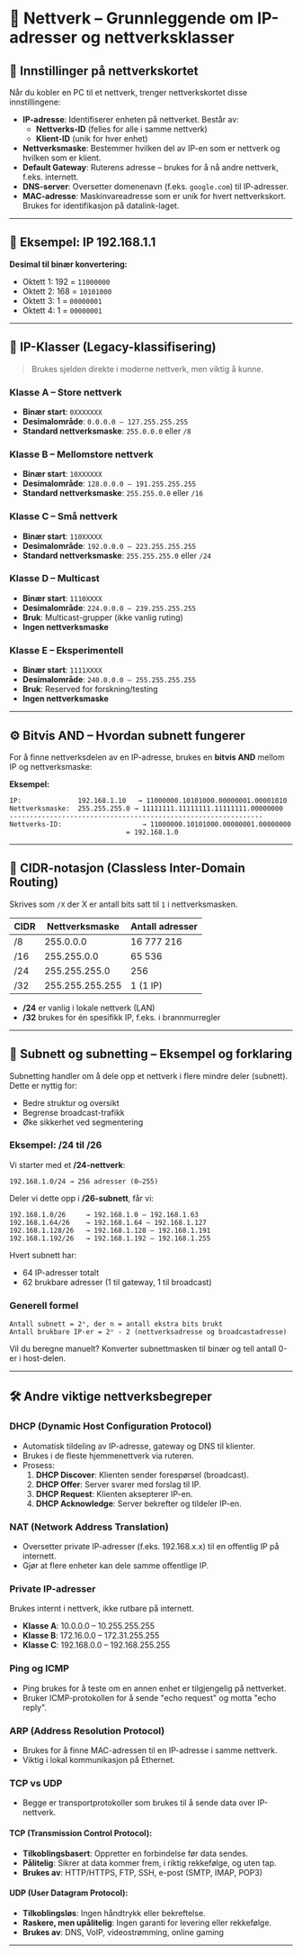 # 🧠 Nettverk – Grunnleggende om IP-adresser og nettverksklasser

## 📡 Innstillinger på nettverkskortet
Når du kobler en PC til et nettverk, trenger nettverkskortet disse innstillingene:

- **IP-adresse**: Identifiserer enheten på nettverket. Består av:
  - **Nettverks-ID** (felles for alle i samme nettverk)
  - **Klient-ID** (unik for hver enhet)
- **Nettverksmaske**: Bestemmer hvilken del av IP-en som er nettverk og hvilken som er klient.
- **Default Gateway**: Ruterens adresse – brukes for å nå andre nettverk, f.eks. internett.
- **DNS-server**: Oversetter domenenavn (f.eks. `google.com`) til IP-adresser.
- **MAC-adresse**: Maskinvareadresse som er unik for hvert nettverkskort. Brukes for identifikasjon på datalink-laget.

---

## 📘 Eksempel: IP 192.168.1.1
**Desimal til binær konvertering:**
- Oktett 1: 192 = `11000000`
- Oktett 2: 168 = `10101000`
- Oktett 3: 1 = `00000001`
- Oktett 4: 1 = `00000001`

---

## 🧬 IP-Klasser (Legacy-klassifisering)
> Brukes sjelden direkte i moderne nettverk, men viktig å kunne.

### Klasse A – Store nettverk
- **Binær start**: `0XXXXXXX`
- **Desimalområde**: `0.0.0.0 – 127.255.255.255`
- **Standard nettverksmaske**: `255.0.0.0` eller `/8`

### Klasse B – Mellomstore nettverk
- **Binær start**: `10XXXXXX`
- **Desimalområde**: `128.0.0.0 – 191.255.255.255`
- **Standard nettverksmaske**: `255.255.0.0` eller `/16`

### Klasse C – Små nettverk
- **Binær start**: `110XXXXX`
- **Desimalområde**: `192.0.0.0 – 223.255.255.255`
- **Standard nettverksmaske**: `255.255.255.0` eller `/24`

### Klasse D – Multicast
- **Binær start**: `1110XXXX`
- **Desimalområde**: `224.0.0.0 – 239.255.255.255`
- **Bruk**: Multicast-grupper (ikke vanlig ruting)
- **Ingen nettverksmaske**

### Klasse E – Eksperimentell
- **Binær start**: `1111XXXX`
- **Desimalområde**: `240.0.0.0 – 255.255.255.255`
- **Bruk**: Reserved for forskning/testing
- **Ingen nettverksmaske**

---

## ⚙️ Bitvis AND – Hvordan subnett fungerer
For å finne nettverksdelen av en IP-adresse, brukes en **bitvis AND** mellom IP og nettverksmaske:

**Eksempel:**
```
IP:              192.168.1.10   → 11000000.10101000.00000001.00001010
Nettverksmaske:  255.255.255.0 → 11111111.11111111.11111111.00000000
---------------------------------------------------------------
Nettverks-ID:                    → 11000000.10101000.00000001.00000000
                             = 192.168.1.0
```

---

## 📏 CIDR-notasjon (Classless Inter-Domain Routing)
Skrives som `/X` der X er antall bits satt til `1` i nettverksmasken.

| CIDR | Nettverksmaske     | Antall adresser |
|------|--------------------|------------------|
| /8   | 255.0.0.0          | 16 777 216       |
| /16  | 255.255.0.0        | 65 536           |
| /24  | 255.255.255.0      | 256              |
| /32  | 255.255.255.255    | 1 (1 IP)         |

- **/24** er vanlig i lokale nettverk (LAN)
- **/32** brukes for én spesifikk IP, f.eks. i brannmurregler

---

## 🔢 Subnett og subnetting – Eksempel og forklaring

Subnetting handler om å dele opp et nettverk i flere mindre deler (subnett). Dette er nyttig for:
- Bedre struktur og oversikt
- Begrense broadcast-trafikk
- Øke sikkerhet ved segmentering

### Eksempel: /24 til /26
Vi starter med et **/24-nettverk**:
```
192.168.1.0/24 → 256 adresser (0–255)
```
Deler vi dette opp i **/26-subnett**, får vi:
```
192.168.1.0/26     → 192.168.1.0 – 192.168.1.63
192.168.1.64/26    → 192.168.1.64 – 192.168.1.127
192.168.1.128/26   → 192.168.1.128 – 192.168.1.191
192.168.1.192/26   → 192.168.1.192 – 192.168.1.255
```
Hvert subnett har:
- 64 IP-adresser totalt
- 62 brukbare adresser (1 til gateway, 1 til broadcast)

### Generell formel
```
Antall subnett = 2ⁿ, der n = antall ekstra bits brukt
Antall brukbare IP-er = 2ⁿ - 2 (nettverksadresse og broadcastadresse)
```

Vil du beregne manuelt? Konverter subnettmasken til binær og tell antall 0-er i host-delen.

---

## 🛠️ Andre viktige nettverksbegreper

### DHCP (Dynamic Host Configuration Protocol)
- Automatisk tildeling av IP-adresse, gateway og DNS til klienter.
- Brukes i de fleste hjemmenettverk via ruteren.
- Prosess:
  1. **DHCP Discover**: Klienten sender forespørsel (broadcast).
  2. **DHCP Offer**: Server svarer med forslag til IP.
  3. **DHCP Request**: Klienten aksepterer IP-en.
  4. **DHCP Acknowledge**: Server bekrefter og tildeler IP-en.

### NAT (Network Address Translation)
- Oversetter private IP-adresser (f.eks. 192.168.x.x) til en offentlig IP på internett.
- Gjør at flere enheter kan dele samme offentlige IP.

### Private IP-adresser
Brukes internt i nettverk, ikke rutbare på internett.
- **Klasse A**: 10.0.0.0 – 10.255.255.255
- **Klasse B**: 172.16.0.0 – 172.31.255.255
- **Klasse C**: 192.168.0.0 – 192.168.255.255

### Ping og ICMP
- Ping brukes for å teste om en annen enhet er tilgjengelig på nettverket.
- Bruker ICMP-protokollen for å sende "echo request" og motta "echo reply".

### ARP (Address Resolution Protocol)
- Brukes for å finne MAC-adressen til en IP-adresse i samme nettverk.
- Viktig i lokal kommunikasjon på Ethernet.

### TCP vs UDP
- Begge er transportprotokoller som brukes til å sende data over IP-nettverk.

#### TCP (Transmission Control Protocol):
- **Tilkoblingsbasert**: Oppretter en forbindelse før data sendes.
- **Pålitelig**: Sikrer at data kommer frem, i riktig rekkefølge, og uten tap.
- **Brukes av**: HTTP/HTTPS, FTP, SSH, e-post (SMTP, IMAP, POP3)

#### UDP (User Datagram Protocol):
- **Tilkoblingsløs**: Ingen håndtrykk eller bekreftelse.
- **Raskere, men upålitelig**: Ingen garanti for levering eller rekkefølge.
- **Brukes av**: DNS, VoIP, videostrømming, online gaming

---
